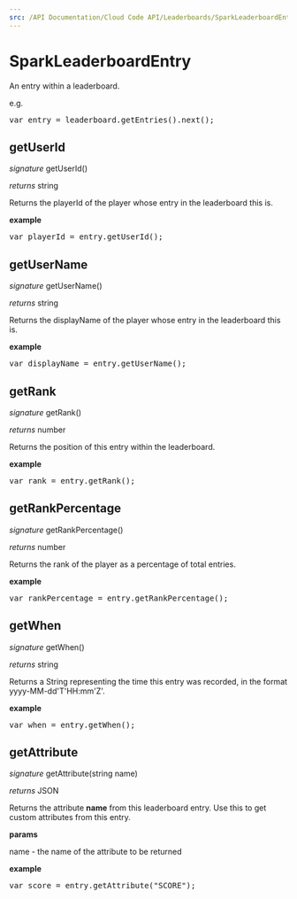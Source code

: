```yaml
---
src: /API Documentation/Cloud Code API/Leaderboards/SparkLeaderboardEntry.md
---
```


# SparkLeaderboardEntry

An entry within a leaderboard.

e.g.

<pre rel="highlighter" code-brush="js" contenteditable="false">var entry = leaderboard.getEntries().next();</pre>



## getUserId

_signature_ getUserId()</p>

_returns_ string</p>

Returns the playerId of the player whose entry in the leaderboard this is.

<b>example</b>

<pre rel="highlighter" code-brush="js" contenteditable="false">var playerId = entry.getUserId();</pre>


## getUserName

_signature_ getUserName()</p>

_returns_ string</p>

Returns the displayName of the player whose entry in the leaderboard this is.

<b>example</b>

<pre rel="highlighter" code-brush="js" contenteditable="false">var displayName = entry.getUserName();</pre>


## getRank

_signature_ getRank()</p>

_returns_ number</p>

Returns the position of this entry within the leaderboard.

<b>example</b>

<pre rel="highlighter" code-brush="js" contenteditable="false">var rank = entry.getRank();</pre>


## getRankPercentage

_signature_ getRankPercentage()</p>

_returns_ number</p>

Returns the rank of the player as a percentage of total entries.

<b>example</b>

<pre rel="highlighter" code-brush="js" contenteditable="false">var rankPercentage = entry.getRankPercentage();</pre>


## getWhen

_signature_ getWhen()</p>

_returns_ string</p>

Returns a String representing the time this entry was recorded, in the format yyyy-MM-dd'T'HH:mm'Z'.

<b>example</b>

<pre rel="highlighter" code-brush="js" contenteditable="false">var when = entry.getWhen();</pre>


## getAttribute

_signature_ getAttribute(string name)</p>

_returns_ JSON</p>

Returns the attribute <b>name</b> from this leaderboard entry.  Use this to get custom attributes from this entry.

<b>params</b>

name - the name of the attribute to be returned

<b>example</b>

<pre rel="highlighter" code-brush="js" contenteditable="false">var score = entry.getAttribute("SCORE");</pre>



